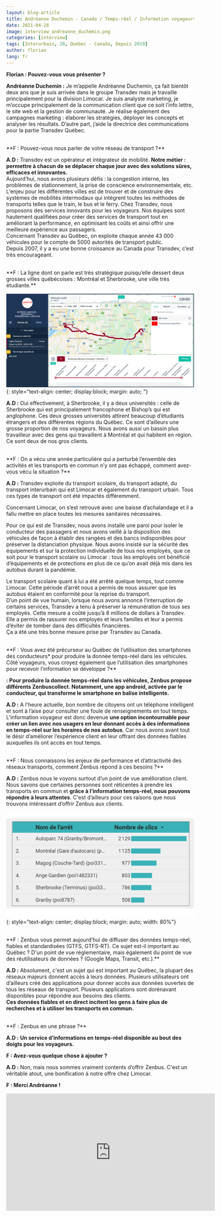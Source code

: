 ```yaml
---
layout: blog-article
title: Andréanne Duchemin - Canada / Temps-réel / Information voyageurs
date: 2021-04-28
image: interview_andreanne_duchemin.png
categories: [interview]
tags: [Interurbain, 20, Québec - Canada, Depuis 2019]
author: florian
lang: fr
---
```


**Florian&nbsp;: Pouvez-vous vous présenter&nbsp;?**

**Andréanne Duchemin&nbsp;:** Je m’appelle Andréanne Duchemin, ça fait bientôt deux ans que je suis arrivée dans le groupe Transdev mais je travaille principalement pour la division Limocar. Je suis analyste marketing, je m’occupe principalement de la communication client que ce soit l’info lettre, le site web et la gestion de communauté. Je réalise également des campagnes marketing&nbsp;: élaborer les stratégies, déployer les concepts et analyser les résultats. D’autre part, j’aide la directrice des communications pour la partie Transdev Québec. 

<br>
**F&nbsp;: Pouvez-vous nous parler de votre réseau de transport&nbsp;?** 

**A.D&nbsp;:** Transdev est un opérateur et intégrateur de mobilité. **Notre métier&nbsp;: permettre à chacun de se déplacer chaque jour avec des solutions sûres, efficaces et innovantes.**<br>
Aujourd’hui, nous avons plusieurs défis&nbsp;: la congestion interne, les problèmes de stationnement, la prise de conscience environnementale, etc. L'enjeu pour les différentes villes est de trouver et de construire des systèmes de mobilités intermodaux qui intègrent toutes les méthodes de transports telles que le train, le bus et le ferry. Chez Transdev, nous proposons des services innovants pour les voyageurs. Nos équipes sont hautement qualifiées pour créer des services de transport tout en améliorant la performance, en optimisant les coûts et ainsi offrir une meilleure expérience aux passagers. <br>
Concernant Transdev au Québec, on exploite chaque année 43 000 véhicules pour le compte de 5000 autorités de transport public. <br>
Depuis 2007, il y a eu une bonne croissance au Canada pour Transdev, c’est très encourageant. 

<br>
**F&nbsp;: La ligne dont on parle est très stratégique puisqu’elle dessert deux grosses villes québécoises&nbsp;: Montréal et Sherbrooke, une ville très étudiante.**

![Supervision Limocar](/assets/img/blog/supervision_limocar.png)
{: style="text-align: center; display:block; margin: auto; "}

**A.D&nbsp;:** Oui effectivement, à Sherbrooke, il y a deux universités&nbsp;: celle de Sherbrooke qui est principalement francophone et Bishop’s qui est anglophone. Ces deux grosses universités attirent beaucoup d’étudiants étrangers et des différentes régions du Québec. Ce sont d’ailleurs une grosse proportion de nos voyageurs. Nous avons aussi un bassin plus travailleur avec des gens qui travaillent à Montréal et qui habitent en région. Ce sont deux de nos gros clients.

<br>
**F&nbsp;: On a vécu une année particulière qui a perturbé l’ensemble des activités et les transports en commun n’y ont pas échappé, comment avez-vous vécu la situation&nbsp;?** 

**A.D&nbsp;:** Transdev exploite du transport scolaire, du transport adapté, du transport interurbain qui est Limocar et également du transport urbain. Tous ces types de transport ont été impactés différemment.

Concernant Limocar, on s’est retrouvé avec une baisse d’achalandage et il a fallu mettre en place toutes les mesures sanitaires nécessaires. 

Pour ce qui est de Transdev, nous avons installé une paroi pour isoler le conducteur des passagers et nous avons veillé à la disposition des véhicules de façon à établir des rangées et des bancs indisponibles pour préserver la distanciation physique. Nous avons insisté sur la sécurité des équipements et sur la protection individuelle de tous nos employés, que ce soit pour le transport scolaire ou Limocar&nbsp;: tous les employés ont bénéficié d’équipements et de protections en plus de ce qu’on avait déjà mis dans les autobus durant la pandémie. <br>

Le transport scolaire quant à lui a été arrêté quelque temps, tout comme Limocar. Cette période d’arrêt nous a permis de nous assurer que les autobus étaient en conformité pour la reprise du transport. <br>
D’un point de vue humain, lorsque nous avons annoncé l’interruption de certains services, Transdev a tenu à préserver la rémunération de tous ses employés. Cette mesure a coûté jusqu’à 8 millions de dollars à Transdev. Elle a permis de rassurer nos employés et leurs familles et leur a permis d’éviter de tomber dans des difficultés financières. <br>
Ça a été une très bonne mesure prise par Transdev au Canada. 

<br>
**F&nbsp;: Vous avez été précurseur au Québec de l’utilisation des smartphones des conducteurs* pour produire la donnée temps-réel dans les véhicules. Côté voyageurs, vous croyez également que l’utilisation des smartphones pour recevoir l’information se développe&nbsp;?**

**: Pour produire la donnée temps-réel dans les véhicules, Zenbus propose différents Zenbuscollect. Notamment, une app android, activée par le conducteur, qui transforme le smartphone en balise intelligente.**

**A.D&nbsp;:** A l'heure actuelle, bon nombre de citoyens ont un téléphone intelligent et sont à l’aise pour consulter une foule de renseignements en tout temps. L’information voyageur est donc devenue **une option incontournable pour créer un lien avec nos usagers en leur donnant accès à des informations en temps-réel sur les horaires de nos autobus**. Car nous avons avant tout le désir d’améliorer l’expérience client en leur offrant des données fiables auxquelles ils ont accès en tout temps. 

<br>
**F&nbsp;: Nous connaissons les enjeux de performance et d’attractivité des réseaux transports, comment Zenbus répond à ces besoins&nbsp;?**

**A.D&nbsp;:** Zenbus nous le voyons surtout d’un point de vue amélioration client. Nous savons que certaines personnes sont réticentes à prendre les transports en commun et **grâce à l’information temps-réel, nous pouvons répondre à leurs attentes**. C'est d’ailleurs pour ces raisons que nous trouvons intéressant d’offrir Zenbus aux clients.

![Nombre de clics](/assets/img/blog/nb_clics_limocar.png)
{: style="text-align: center; display:block; margin: auto; width: 80%"}

<br>
**F&nbsp;: Zenbus vous permet aujourd’hui de diffuser des données temps-réel, fiables et standardisées (GTFS, GTFS-RT). Ce sujet est-il important au Québec&nbsp;? D'un point de vue réglementaire, mais également du point de vue des réutilisateurs de données&nbsp;? (Google Maps, Transit, etc.).**

**A.D&nbsp;:** Absolument, c'est un sujet qui est important au Québec, la plupart des réseaux majeurs donnent accès à leurs données. Plusieurs utilisateurs ont d’ailleurs créé des applications pour donner accès aux données ouvertes de tous les réseaux de transport. Plusieurs applications sont dorénavant disponibles pour répondre aux besoins des clients. <br>
**Ces données fiables et en direct incitent les gens à faire plus de recherches et à utiliser les transports en commun.**

<br>
**F&nbsp;: Zenbus en une phrase&nbsp;?**

**A.D&nbsp;:** **Un service d’informations en temps-réel disponible au bout des doigts pour les voyageurs.**

**F&nbsp;: Avez-vous quelque chose à ajouter&nbsp;?**

**A.D&nbsp;:** Non, mais nous sommes vraiment contents d’offrir Zenbus. C'est un véritable atout, une bonification à notre offre chez Limocar. 

**F&nbsp;: Merci Andréanne&nbsp;!**

<iframe style="margin: 0 auto; display:block;" width="560" height="315" src="https://youtube.com/embed/DID28CLcrgU" frameborder="0" allow="autoplay; encrypted-media" allowfullscreen></iframe>